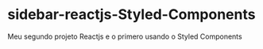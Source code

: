 # sidebar-reactjs-Styled-Components

Meu segundo projeto Reactjs e o primero usando o Styled Components
